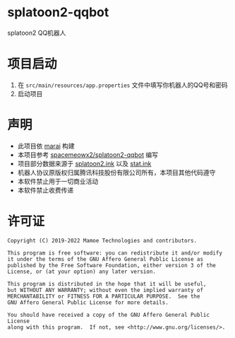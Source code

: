 # splatoon2-qqbot
splatoon2 QQ机器人

# 项目启动
1. 在 `src/main/resources/app.properties` 文件中填写你机器人的QQ号和密码
2. 启动项目

# 声明
* 此项目依 [marai](https://github.com/mamoe/mirai) 构建
* 本项目参考 [spacemeowx2/splatoon2-qqbot](https://github.com/spacemeowx2/splatoon2-qqbot) 编写
* 项目部分数据来源于 [splatoon2.ink](https://splatoon2.ink/) 以及 [stat.ink](https://stat.ink/)
* 机器人协议原版权归属腾讯科技股份有限公司所有，本项目其他代码遵守
* 本软件禁止用于一切商业活动
* 本软件禁止收费传递

# 许可证
```
Copyright (C) 2019-2022 Mamoe Technologies and contributors.

This program is free software: you can redistribute it and/or modify
it under the terms of the GNU Affero General Public License as
published by the Free Software Foundation, either version 3 of the
License, or (at your option) any later version.

This program is distributed in the hope that it will be useful,
but WITHOUT ANY WARRANTY; without even the implied warranty of
MERCHANTABILITY or FITNESS FOR A PARTICULAR PURPOSE.  See the
GNU Affero General Public License for more details.

You should have received a copy of the GNU Affero General Public License
along with this program.  If not, see <http://www.gnu.org/licenses/>.
```
